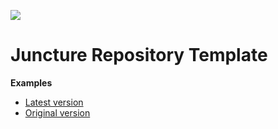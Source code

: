 [![](https://v3.juncture-digital.org/images/wb.svg)](https://v3.juncture-digital.org/wb)

# Juncture Repository Template

**Examples**
- [Latest version](examples/hello-juncture.md)
- [Original version](examples/hello-juncture-v1.md)

